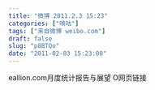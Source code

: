 ```yaml
---
title: "微博 2011.2.3 15:23"
categories: ["嘀咕"]
tags: ["来自微博 weibo.com"]
draft: false
slug: "p8BTQo"
date: "2011-02-03 15:23:00"
---
```


<p>eallion.com月度统计报告与展望 O网页链接 ​​​​</p>
